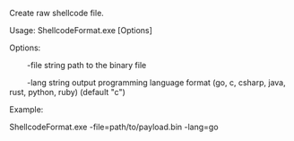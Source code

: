 Create raw shellcode file.

Usage: ShellcodeFormat.exe [Options]

Options:

        -file string    path to the binary file

        -lang string    output programming language format (go, c, csharp, java, rust, python, ruby) (default "c")

Example:

ShellcodeFormat.exe -file=path/to/payload.bin -lang=go

